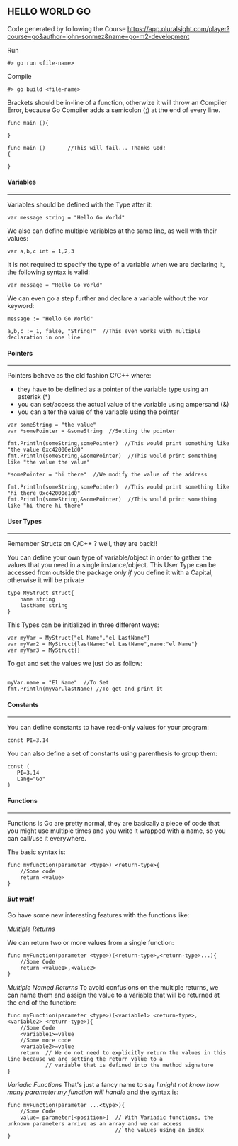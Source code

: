 ## HELLO WORLD GO

Code generated by following the Course https://app.pluralsight.com/player?course=go&author=john-sonmez&name=go-m2-development


Run
```
#> go run <file-name>
```

Compile
```
#> go build <file-name>
```


Brackets should be in-line of a function, otherwize it will throw an Compiler Error, because Go Compiler adds a semicolon (;) at
the end of every line.

```
func main (){

}

func main ()       //This will fail... Thanks God!
{

}

```

#### Variables
---------
Variables should be defined with the Type after it:

```
var message string = "Hello Go World"

```

We also can define multiple variables at the same line, as well with their values:

```
var a,b,c int = 1,2,3
```

It is not required to specify the type of a variable when we are declaring it, the following syntax is valid:
```
var message = "Hello Go World"
```

We can even go a step further and declare a variable without the *var* keyword:

```
message := "Hello Go World"

a,b,c := 1, false, "String!"  //This even works with multiple declaration in one line

```

#### Pointers
----------
Pointers behave as the old fashion C/C++ where:
- they have to be defined as a pointer of the variable type using an asterisk (*)
- you can set/access the actual value of the variable using ampersand (&)
- you can alter the value of the variable using the pointer

```
var someString = "the value"
var *somePointer = &someString  //Setting the pointer

fmt.Println(someString,somePointer)  //This would print something like "the value 0xc42000e1d0"
fmt.Println(someString,&somePointer)  //This would print something like "the value the value"

*somePointer = "hi there"  //We modify the value of the address

fmt.Println(someString,somePointer)  //This would print something like "hi there 0xc42000e1d0"
fmt.Println(someString,&somePointer)  //This would print something like "hi there hi there"

```

#### User Types
---------
Remember Structs on C/C++ ? well, they are back!!

You can define your own type of variable/object in order to gather the values that you need in a single instance/object.
This User Type can be accessed from outside the package *only if* you define it with a Capital, otherwise it will be private

```
type MyStruct struct{
	name string
	lastName string
}
```

This Types can be initialized in three different ways:

```
var myVar = MyStruct{"el Name","el LastName"}
var myVar2 = MyStruct{lastName:"el LastName",name:"el Name"}
var myVar3 = MyStruct{}
```

To get and set the values we just do as follow:
```

myVar.name = "El Name"  //To Set
fmt.Println(myVar.lastName) //To get and print it
```

#### Constants
----------

You can define constants to have read-only values for your program:

```
const PI=3.14
```

You can also define a set of constants using parenthesis to group them:
 ```
 const (
    PI=3.14
    Lang="Go"
 )
```

#### Functions
--------
Functions is Go are pretty normal, they are basically a piece of code that you might use multiple times and you write it
wrapped with a name, so you can call/use it everywhere.

The basic syntax is:
```
func myfunction(parameter <type>) <return-type>{
    //Some code
    return <value>
}
```

#### *But wait!*
Go have some new interesting features with the functions like:

*Multiple Returns*

We can return two or more values from a single function:
```
func myFunction(parameter <type>)(<return-type>,<return-type>...){
    //Some Code
    return <value1>,<value2>
}
```
*Multiple Named Returns*
To avoid confusions on the multiple returns, we can name them and assign the value to a variable that will be returned
at the end of the function:
```
func myFunction(parameter <type>)(<variable1> <return-type>,<variable2> <return-type>){
    //Some Code
    <variable1>=value
    //Some more code
    <variable2>=value
    return  // We do not need to explicitly return the values in this line because we are setting the return value to a
            // variable that is defined into the method signature
}
```
*Variadic Functions*
That's just a fancy name to say _I might not know how many parameter my function will handle_ and the syntax is:

```
func myFunction(parameter ...<type>){
    //Some Code
    value= parameter[<position>]  // With Variadic functions, the unknown parameters arrive as an array and we can access
                                  // the values using an index
}
```
